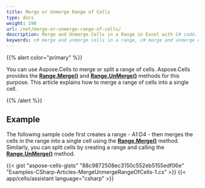 ```yaml
---
title: Merge or Unmerge Range of Cells
type: docs
weight: 190
url: /net/merge-or-unmerge-range-of-cells/
description: Merge and Unmerge Cells in a Range in Excel with C# code.
keywords: c# merge and unmerge cells in a range, c# merge and unmerge cells in range, merge and unmerge cells in range with c#, merge and unmerge cells in range using c#, merge and unmerge cells in excel using c#, merge and unmerge cells in excel with c#, c# merge and unmerge cells in excel, c# merge cells in excel, c# unmerge cells in excel, merge cells in range with c#
---
```


{{% alert color="primary" %}}

You can use Aspose.Cells to merge or split a range of cells. Aspose.Cells provides the [**Range.Merge()**](https://reference.aspose.com/cells/net/aspose.cells/range/methods/merge) and [**Range.UnMerge()**](https://reference.aspose.com/cells/net/aspose.cells/range/methods/unmerge) methods for this purpose. This article explains how to merge a range of cells into a single cell.

{{% /alert %}}

## **Example**

The following sample code first creates a range - A1:D4 - then merges the cells in the range into a single cell using the [**Range.Merge()**](https://reference.aspose.com/cells/net/aspose.cells/range/methods/merge) method. Similarly, you can split cells by creating a range and calling the [**Range.UnMerge()**](https://reference.aspose.com/cells/net/aspose.cells/range/methods/unmerge) method.

{{< gist "aspose-cells-gists" "88c9872508ec3150c552eb5155edf06e" "Examples-CSharp-Articles-MergeUnmergeRangeOfCells-1.cs" >}}
{{< app/cells/assistant language="csharp" >}}